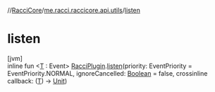 //[RacciCore](../../index.md)/[me.racci.raccicore.api.utils](index.md)/[listen](listen.md)

# listen

[jvm]\
inline fun &lt;[T](listen.md) : Event&gt; [RacciPlugin](../me.racci.raccicore.api.plugin/-racci-plugin/index.md).[listen](listen.md)(priority: EventPriority = EventPriority.NORMAL, ignoreCancelled: [Boolean](https://kotlinlang.org/api/latest/jvm/stdlib/kotlin/-boolean/index.html)
= false, crossinline callback: ([T](listen.md)) -&gt; [Unit](https://kotlinlang.org/api/latest/jvm/stdlib/kotlin/-unit/index.html))
